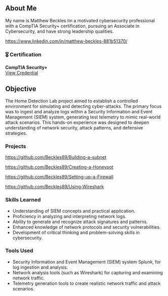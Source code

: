 ## About Me

My name is Matthew Beckles
Im a motivated cybersecurity professional with a CompTIA Security+ certification, pursuing an Associate in Cybersecurity, and have strong leadership qualities.

https://www.linkedin.com/in/matthew-beckles-881b51370/ 

### 🎖️ Certification

**CompTIA Security+**  
[View Credential](https://www.credly.com/badges/710236c3-aa48-4b71-a094-08df5ac1fac9/public_url)


## Objective

The Home Detection Lab project aimed to establish a controlled environment for simulating and detecting cyber-attacks. The primary focus was to ingest and analyze logs within a Security Information and Event Management (SIEM) system, generating test telemetry to mimic real-world attack scenarios. This hands-on experience was designed to deepen understanding of network security, attack patterns, and defensive strategies.

### Projects

https://github.com/Beckles89/Building-a-subnet

https://github.com/Beckles89/Creating-a-Honeypot

https://github.com/Beckles89/Setting-up-a-Firewall

https://github.com/Beckles89/Using-Wireshark

### Skills Learned

- Understanding of SIEM concepts and practical application.
- Proficiency in analyzing and interpreting network logs.
- Ability to generate and recognize attack signatures and patterns.
- Enhanced knowledge of network protocols and security vulnerabilities.
- Development of critical thinking and problem-solving skills in cybersecurity.

### Tools Used

- Security Information and Event Management (SIEM) system Splunk, for log ingestion and analysis.
- Network analysis tools (such as Wireshark) for capturing and examining network traffic.
- Telemetry generation tools to create realistic network traffic and attack scenarios.
